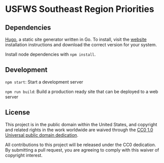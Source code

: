 # USFWS Southeast Region Priorities

## Dependencies

[Hugo](https://gohugo.io/overview/), a static site generator written in Go.  To install, visit the [website](https://gohugo.io/overview/installing/) installation instructions and download the correct version for your system.

Install node dependencies with `npm install`.

## Development

`npm start`: Start a development server

`npm run build`: Build a production ready site that can be deployed to a web server

## License

This project is in the public domain within the United States, and copyright and related rights in the work worldwide are waived through the [CC0 1.0 Universal public domain dedication](https://creativecommons.org/publicdomain/zero/1.0/).

All contributions to this project will be released under the CC0 dedication. By submitting a pull request, you are agreeing to comply with this waiver of copyright interest.
